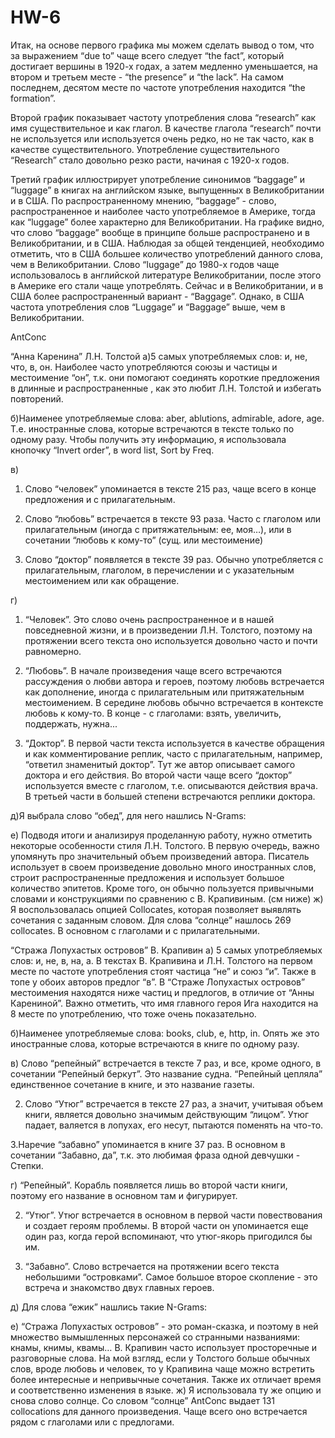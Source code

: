 # HW-6

Итак, на основе первого графика мы можем сделать вывод о том, что за выражением “due to” чаще всего следует “the fact”, который достигает вершины в 1920-х годах, а затем медленно уменьшается, на втором и третьем месте - “the presence” и “the lack”. На самом последнем, десятом месте по частоте употребления находится “the formation”.
 
Второй график показывает частоту употребления слова “research” как имя существительное и как глагол. В качестве глагола “research” почти не используется или используется очень редко, но не так часто, как в качестве существительного. Употребление существительного “Research” стало довольно резко расти, начиная с 1920-х годов.

Третий график иллюстрирует употребление синонимов “baggage” и “luggage” в книгах на английском языке, выпущенных в Великобритании и в США. По распространенному мнению, “baggage”  - слово, распространенное и наиболее часто употребляемое в Америке, тогда как “luggage” более характерно для Великобритании. На графике видно, что слово “baggage” вообще в принципе больше распространено и в Великобритании, и в США. Наблюдая за общей тенденцией, необходимо отметить, что в США большее количество употреблений данного слова, чем в Великобритании. Слово “luggage” до 1980-х годов чаще использовалось в английской литературе Великобритании, после этого в Америке его стали чаще употреблять. Сейчас и в Великобритании, и в США более распространенный вариант - “Baggage”. Однако, в США частота употребления слов “Luggage” и “Baggage” выше, чем в Великобритании.


AntConc

“Анна Каренина” Л.Н. Толстой 
а)5 самых употребляемых слов: и, не, что, в, он. Наиболее часто употребляются союзы и частицы и местоимение “он”, т.к. они помогают соединять короткие предложения в длинные и распространенные , как это любит Л.Н. Толстой и избегать повторений.

б)Наименее употребляемые слова: aber, ablutions, admirable, adore, age. Т.е. иностранные слова, которые встречаются в тексте только по одному разу. Чтобы получить эту информацию, я использовала кнопочку “Invert order”, в word list, Sort by Freq.

в)
1. Слово “человек” упоминается в тексте 215 раз, чаще всего в конце предложения и с прилагательным.

2. Слово “любовь” встречается в тексте 93 раза. Часто с глаголом или прилагательным (иногда с притяжательным: ее, моя…), или в сочетании “любовь к кому-то” (сущ. или местоимение)


3. Слово “доктор” появляется в тексте 39 раз. Обычно употребляется с прилагательным, глаголом, в перечислении и с указательным местоимением или как обращение.

г)
1. “Человек”. Это слово очень распространенное и в нашей повседневной жизни, и в произведении Л.Н. Толстого, поэтому на протяжении всего текста оно используется довольно часто и почти равномерно.

2. “Любовь”. В начале произведения чаще всего встречаются рассуждения о любви автора и героев, поэтому любовь встречается как дополнение, иногда с прилагательным или притяжательным местоимением. В середине любовь обычно встречается в контексте любовь к кому-то. В конце - с глаголами: взять, увеличить, поддержать, нужна...

3. “Доктор”. В первой части текста используется в качестве обращения и как комментирование реплик, часто с прилагательным, например, “ответил знаменитый доктор”. Тут же автор описывает самого доктора и его действия. Во второй части чаще всего “доктор” используется вместе с глаголом,  т.е. описываются действия врача. В третьей части в большей степени встречаются реплики доктора.

д)Я выбрала слово “обед”, для него нашлись N-Grams:











е) Подводя итоги и анализируя проделанную работу, нужно отметить некоторые особенности стиля Л.Н. Толстого. В первую очередь, важно упомянуть про значительный объем произведений автора. Писатель использует в своем произведение довольно много иностранных слов, строит распространенные предложения и использует большое количество эпитетов. Кроме того, он обычно пользуется привычными словами и конструкциями по сравнению с В. Крапивиным. (см ниже)
ж) Я воспользовалась опцией Collocates, которая позволяет выявлять сочетания с заданным словом. Для слова “солнце” нашлось 269 collocates. В основном с глаголами и с прилагательными.

“Стража Лопухастых островов” В. Крапивин
а) 5 самых употребляемых слов: и, не, в, на, а. В текстах В. Крапивина и Л.Н. Толстого на первом месте по частоте употребления стоят частица “не” и союз “и”. Также в топе у обоих авторов предлог “в”. В “Страже Лопухастых островов” местоимения находятся ниже частиц и предлогов, в отличие от “Анны Карениной”. Важно отметить, что имя главного героя Ига находится на 8 месте по употреблению, что тоже очень показательно.

б)Наименее употребляемые слова: books, club, e, http, in. Опять же это иностранные слова, которые встречаются в книге по одному разу.

в)
Слово “репейный” встречается в тексте 7 раз, и все, кроме одного, в сочетании “Репейный беркут”. Это название судна. “Репейный цепляла” единственное сочетание в книге, и это название газеты.

2. Слово “Утюг” встречается в тексте 27 раз, а значит, учитывая объем книги, является довольно значимым действующим “лицом”. Утюг падает, валяется в лопухах, его несут, пытаются поменять на что-то.

3.Наречие “забавно” упоминается в книге 37 раз. В основном в сочетании “Забавно, да”, т.к. это любимая фраза одной девчушки - Степки. 

г)
“Репейный”. Корабль появляется лишь во второй части книги, поэтому его название в основном там и фигурирует.


2. “Утюг”. Утюг встречается в основном в первой части повествования и создает героям проблемы. В второй части он упоминается еще один раз, когда герой вспоминают, что утюг-якорь пригодился бы им.

3. “Забавно”. Слово встречается на протяжении всего текста небольшими “островками”. Самое большое второе скопление - это встреча и знакомство двух главных героев.

д) Для слова “ежик” нашлись такие N-Grams:

е) “Стража Лопухастых островов” - это роман-сказка, и поэтому в ней множество вымышленных персонажей со странными названиями: кнамы, книмы, квамы… В. Крапивин часто использует просторечные и разговорные слова. На мой взгляд, если у Толстого больше обычных слов, вроде любовь и человек, то у Крапивина чаще можно встретить более интересные и непривычные сочетания. Также их отличает время и соответственно изменения в языке.
ж) Я использовала ту же опцию и снова слово солнце. Со словом “солнце” AntConc выдает 131 collocations для данного произведения. Чаще всего оно встречается рядом с глаголами или с предлогами.

